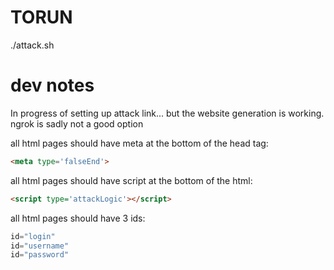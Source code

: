 # TORUN
./attack.sh

# dev notes
In progress of setting up attack link... but the website generation is working.
ngrok is sadly not a good option

all html pages should have meta at the bottom of the head tag:
```html
<meta type='falseEnd'>
```

all html pages should have script at the bottom of the html:
```html
<script type='attackLogic'></script>
```

all html pages should have 3 ids:
```js
id="login"
id="username"
id="password"
```
